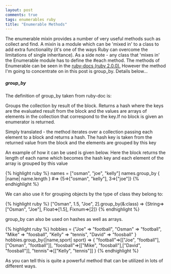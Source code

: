```yaml
---
layout: post
comments: true
tags: enumerables ruby
title: "Enumerable Methods"
---
```

<p>The enumerable mixin provides a number of very useful methods such as collect and find. A mixin is a module which can be 'mixed in' to a class to add extra functionality (it's one of the ways Ruby can overcome the limitations of single inheritance). As a side note - any class that 'mixes in' the Enumerable module has to define the #each method. The methods of Enumerable can be seen in the <a href="http://ruby-doc.org/core-2.0.0/Enumerable.html">ruby-docs (ruby 2.0.0).</a> However the method I'm going to concentrate on in this post is group_by. Details below...</p>

<h5>group_by</h5>

<p>The definition of group_by taken from ruby-doc is:</p>

<p>Groups the collection by result of the block. Returns a hash where the keys are the evaluated result from the block and the values are arrays of elements in the collection that correspond to the key.If no block is given an enumerator is returned.</p>

<p>Simply translated - the method iterates over a collection passing each element to a block and returns a hash. The hash key is taken from the returned value from the block and the elements are grouped by this key</p>

<p>An example of how it can be used is given below. Here the block returns the length of each name which becomes the hash key and each element of the array is grouped by this value</p>
{% highlight ruby %} names = ["osman", "joe", "kelly"] names.group_by { |name| name.length } #=> {5=>["osman", "kelly"], 3=>["joe"]} {% endhighlight %}

<p>We can also use it for grouping objects by the type of class they belong to:</p>

{% highlight ruby %} ["Osman", 1.5, "Joe", 2].group_by(&:class) => {String=>["Osman", "Joe"], Float=>[1.5], Fixnum=>[2]} {% endhighlight %}

<p>group_by can also be used on hashes as well as arrays.</p>

{% highlight ruby %} hobbies = {"Joe" => "football", "Osman" => "football", "Mike" => "foosball", "Kelly" => "tennis", "David" => "foosball" } hobbies.group_by{|name,sport| sport} => { "football"=>[["Joe", "football"],["Osman", "football"]], "foosball"=>[["Mike", "foosball"],["David", "foosball"]], "tennis"=>[["Kelly", "tennis"]] } {% endhighlight %}

<p>As you can tell this is quite a powerful method that can be utilized in lots of different ways.</p>
